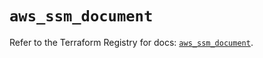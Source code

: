 # `aws_ssm_document`

Refer to the Terraform Registry for docs: [`aws_ssm_document`](https://registry.terraform.io/providers/hashicorp/aws/4.54.0/docs/resources/ssm_document).
